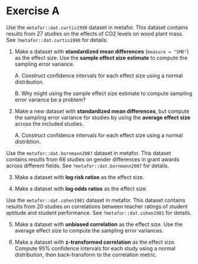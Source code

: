 # Exercise A

Use the `metafor::dat.curtis1998` dataset in metafor. 
This dataset contains results from 27 studies on the
effects of CO2 levels on wood plant mass. 
See `?metafor::dat.curtis1998` for details.
   
1. Make a dataset with **standardized mean differences** (`measure = "SMD"`)
   as the effect size. Use the **sample effect size estimate** to compute
   the sampling error variance.
   
   A. Construct confidence intervals for each effect size using a normal distribution.
   
   B. Why might using the sample effect size estimate to compute sampling error
      variance be a problem?
    
      
2. Make a new dataset with **standardized mean differences**, but compute the
   sampling error variance for studies by using the **average effect size** 
   across the included studies. 
   
   A. Construct confidence intervals for each effect size using a normal distribtion.
   

Use the `metafor::dat.bornmann2007` dataset in metafor. 
This dataset contains results from 66 studies on gender differences in 
grant awards across different fields. 
See `?metafor::dat.bornmann2007` for details.

3. Make a dataset with **log risk ratios** as the effect size.

4. Make a dataset with **log odds ratios** as the effect size.


Use the `metafor::dat.cohen1981` dataset in metafor. 
This dataset contains results from 20 studies on correlations
between teacher ratings of student aptitude and student performance.
See `?metafor::dat.cohen1981` for details.

5. Make a dataset with **unbiased correlation** as the effect size.
   Use the average effect size to compute the sampling error variances.

6. Make a dataset with **z-transformed correlation** as the effect size.
   Compute 95% confidence intervals for each study using a normal
   distribution, then back-transform to the correlation metric.
